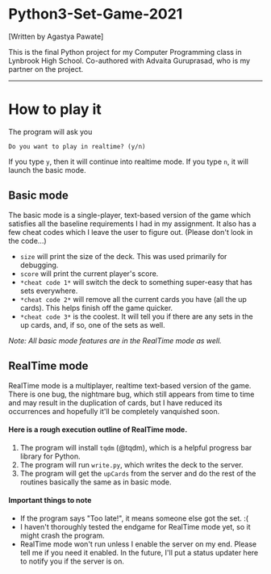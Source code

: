 # Python3-Set-Game-2021
[Written by Agastya Pawate]

This is the final Python project for my Computer Programming class in Lynbrook High School. Co-authored with Advaita Guruprasad, who is my partner on the project.


**********************

# How to play it

The program will ask you

`Do you want to play in realtime? (y/n)`

If you type `y`, then it will continue into realtime mode.
If you type `n`, it will launch the basic mode.

## Basic mode

The basic mode is a single-player, text-based version of the game which satisfies all the baseline requirements I had in my assignment. It also has a few cheat codes which I leave the user to figure out. (Please don't look in the code...)

*  `size` will print the size of the deck. This was used primarily for debugging.
*  `score` will print the current player's score.
*  `*cheat code 1*` will switch the deck to something super-easy that has sets everywhere.
*  `*cheat code 2*` will remove all the current cards you have (all the up cards). This helps finish off the game quicker.
*  `*cheat code 3*` is the coolest. It will tell you if there are any sets in the up cards, and, if so, one of the sets as well.

*Note: All basic mode features are in the RealTime mode as well.*

## RealTime mode

RealTime mode is a multiplayer, realtime text-based version of the game. There is one bug, the nightmare bug, which still appears from time to time and may result in the duplication of cards, but I have reduced its occurrences and hopefully it'll be completely vanquished soon.

#### Here is a rough execution outline of RealTime mode.

1. The program will install `tqdm` (@tqdm), which is a helpful progress bar library for Python.
2. The program will run `write.py`, which writes the deck to the server.
3. The program will get the `upCards` from the server and do the rest of the routines basically the same as in basic mode.

#### Important things to note

* If the program says "Too late!", it means someone else got the set. :(
* I haven't thoroughly tested the endgame for RealTime mode yet, so it might crash the program.
* RealTime mode won't run unless I enable the server on my end. Please tell me if you need it enabled. In the future, I'll put a status updater here to notify you if the server is on.

